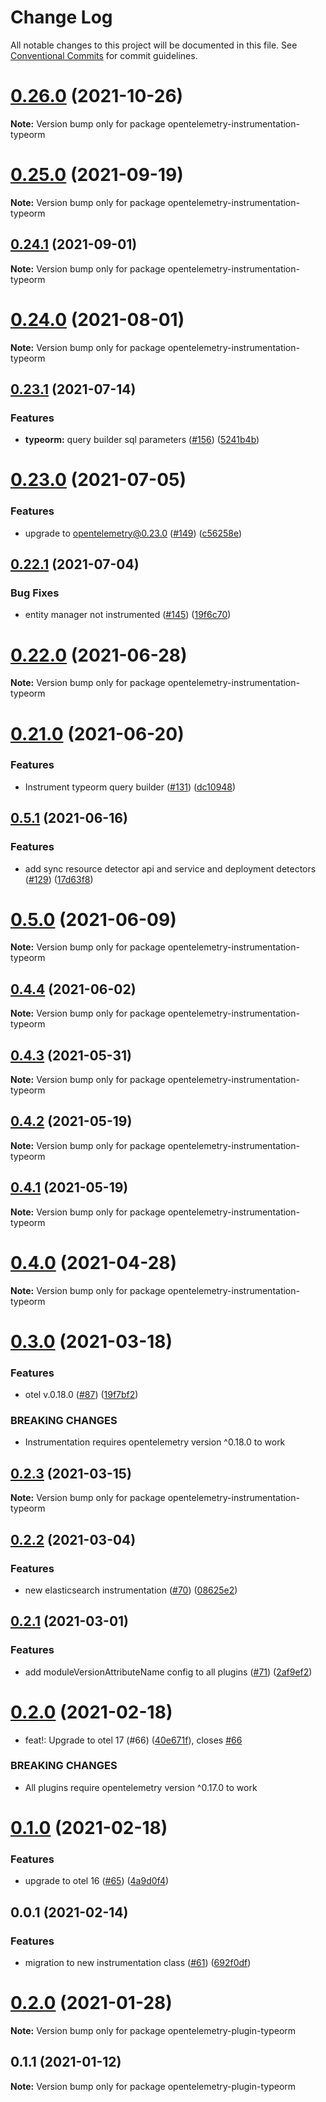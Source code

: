 # Change Log

All notable changes to this project will be documented in this file.
See [Conventional Commits](https://conventionalcommits.org) for commit guidelines.

# [0.26.0](https://github.com/aspecto-io/opentelemetry-ext-js/compare/opentelemetry-instrumentation-typeorm@0.25.0...opentelemetry-instrumentation-typeorm@0.26.0) (2021-10-26)

**Note:** Version bump only for package opentelemetry-instrumentation-typeorm





# [0.25.0](https://github.com/aspecto-io/opentelemetry-ext-js/compare/opentelemetry-instrumentation-typeorm@0.24.1...opentelemetry-instrumentation-typeorm@0.25.0) (2021-09-19)

**Note:** Version bump only for package opentelemetry-instrumentation-typeorm





## [0.24.1](https://github.com/aspecto-io/opentelemetry-ext-js/compare/opentelemetry-instrumentation-typeorm@0.24.0...opentelemetry-instrumentation-typeorm@0.24.1) (2021-09-01)

**Note:** Version bump only for package opentelemetry-instrumentation-typeorm





# [0.24.0](https://github.com/aspecto-io/opentelemetry-ext-js/compare/opentelemetry-instrumentation-typeorm@0.23.1...opentelemetry-instrumentation-typeorm@0.24.0) (2021-08-01)

**Note:** Version bump only for package opentelemetry-instrumentation-typeorm





## [0.23.1](https://github.com/aspecto-io/opentelemetry-ext-js/compare/opentelemetry-instrumentation-typeorm@0.23.0...opentelemetry-instrumentation-typeorm@0.23.1) (2021-07-14)


### Features

* **typeorm:** query builder sql parameters ([#156](https://github.com/aspecto-io/opentelemetry-ext-js/issues/156)) ([5241b4b](https://github.com/aspecto-io/opentelemetry-ext-js/commit/5241b4bbc57668236b264eae7a0e00ca7fec24e1))





# [0.23.0](https://github.com/aspecto-io/opentelemetry-ext-js/compare/opentelemetry-instrumentation-typeorm@0.22.1...opentelemetry-instrumentation-typeorm@0.23.0) (2021-07-05)


### Features

* upgrade to opentelemetry@0.23.0 ([#149](https://github.com/aspecto-io/opentelemetry-ext-js/issues/149)) ([c56258e](https://github.com/aspecto-io/opentelemetry-ext-js/commit/c56258eba8885fa7ac9a2d26e4860c30f33fe513))





## [0.22.1](https://github.com/aspecto-io/opentelemetry-ext-js/compare/opentelemetry-instrumentation-typeorm@0.22.0...opentelemetry-instrumentation-typeorm@0.22.1) (2021-07-04)


### Bug Fixes

* entity manager not instrumented ([#145](https://github.com/aspecto-io/opentelemetry-ext-js/issues/145)) ([19f6c70](https://github.com/aspecto-io/opentelemetry-ext-js/commit/19f6c7079abdc9519edfe79922fb26165bacaecd))





# [0.22.0](https://github.com/aspecto-io/opentelemetry-ext-js/compare/opentelemetry-instrumentation-typeorm@0.21.0...opentelemetry-instrumentation-typeorm@0.22.0) (2021-06-28)

**Note:** Version bump only for package opentelemetry-instrumentation-typeorm





# [0.21.0](https://github.com/aspecto-io/opentelemetry-ext-js/compare/opentelemetry-instrumentation-typeorm@0.5.1...opentelemetry-instrumentation-typeorm@0.21.0) (2021-06-20)


### Features

* Instrument typeorm query builder ([#131](https://github.com/aspecto-io/opentelemetry-ext-js/issues/131)) ([dc10948](https://github.com/aspecto-io/opentelemetry-ext-js/commit/dc109481899c708bfe711a1d7d2f63d3aa84c48d))





## [0.5.1](https://github.com/aspecto-io/opentelemetry-ext-js/compare/opentelemetry-instrumentation-typeorm@0.5.0...opentelemetry-instrumentation-typeorm@0.5.1) (2021-06-16)


### Features

* add sync resource detector api and service and deployment detectors ([#129](https://github.com/aspecto-io/opentelemetry-ext-js/issues/129)) ([17d63f8](https://github.com/aspecto-io/opentelemetry-ext-js/commit/17d63f87e8103fecd9f6f906eed9931e2f5a4aaa))





# [0.5.0](https://github.com/aspecto-io/opentelemetry-ext-js/compare/opentelemetry-instrumentation-typeorm@0.4.4...opentelemetry-instrumentation-typeorm@0.5.0) (2021-06-09)

**Note:** Version bump only for package opentelemetry-instrumentation-typeorm





## [0.4.4](https://github.com/aspecto-io/opentelemetry-ext-js/compare/opentelemetry-instrumentation-typeorm@0.4.3...opentelemetry-instrumentation-typeorm@0.4.4) (2021-06-02)

**Note:** Version bump only for package opentelemetry-instrumentation-typeorm





## [0.4.3](https://github.com/aspecto-io/opentelemetry-ext-js/compare/opentelemetry-instrumentation-typeorm@0.4.2...opentelemetry-instrumentation-typeorm@0.4.3) (2021-05-31)

**Note:** Version bump only for package opentelemetry-instrumentation-typeorm





## [0.4.2](https://github.com/aspecto-io/opentelemetry-ext-js/compare/opentelemetry-instrumentation-typeorm@0.4.1...opentelemetry-instrumentation-typeorm@0.4.2) (2021-05-19)

**Note:** Version bump only for package opentelemetry-instrumentation-typeorm





## [0.4.1](https://github.com/aspecto-io/opentelemetry-ext-js/compare/opentelemetry-instrumentation-typeorm@0.4.0...opentelemetry-instrumentation-typeorm@0.4.1) (2021-05-19)

**Note:** Version bump only for package opentelemetry-instrumentation-typeorm





# [0.4.0](https://github.com/aspecto-io/opentelemetry-ext-js/compare/opentelemetry-instrumentation-typeorm@0.3.0...opentelemetry-instrumentation-typeorm@0.4.0) (2021-04-28)

**Note:** Version bump only for package opentelemetry-instrumentation-typeorm





# [0.3.0](https://github.com/aspecto-io/opentelemetry-ext-js/compare/opentelemetry-instrumentation-typeorm@0.2.3...opentelemetry-instrumentation-typeorm@0.3.0) (2021-03-18)


### Features

* otel v.0.18.0 ([#87](https://github.com/aspecto-io/opentelemetry-ext-js/issues/87)) ([19f7bf2](https://github.com/aspecto-io/opentelemetry-ext-js/commit/19f7bf2182e7fafa71817aa7038221755de68007))


### BREAKING CHANGES

* Instrumentation requires opentelemetry version ^0.18.0 to work





## [0.2.3](https://github.com/aspecto-io/opentelemetry-ext-js/compare/opentelemetry-instrumentation-typeorm@0.2.2...opentelemetry-instrumentation-typeorm@0.2.3) (2021-03-15)

**Note:** Version bump only for package opentelemetry-instrumentation-typeorm





## [0.2.2](https://github.com/aspecto-io/opentelemetry-ext-js/compare/opentelemetry-instrumentation-typeorm@0.2.1...opentelemetry-instrumentation-typeorm@0.2.2) (2021-03-04)


### Features

* new elasticsearch instrumentation ([#70](https://github.com/aspecto-io/opentelemetry-ext-js/issues/70)) ([08625e2](https://github.com/aspecto-io/opentelemetry-ext-js/commit/08625e2ab795fc0a5a74205329f1b057ae7070b5))





## [0.2.1](https://github.com/aspecto-io/opentelemetry-ext-js/compare/opentelemetry-instrumentation-typeorm@0.2.0...opentelemetry-instrumentation-typeorm@0.2.1) (2021-03-01)


### Features

* add moduleVersionAttributeName config to all plugins ([#71](https://github.com/aspecto-io/opentelemetry-ext-js/issues/71)) ([2af9ef2](https://github.com/aspecto-io/opentelemetry-ext-js/commit/2af9ef2457f849602b9303bc4a2287c2cc6d8936))





# [0.2.0](https://github.com/aspecto-io/opentelemetry-ext-js/compare/opentelemetry-instrumentation-typeorm@0.1.0...opentelemetry-instrumentation-typeorm@0.2.0) (2021-02-18)


* feat!: Upgrade to otel 17 (#66) ([40e671f](https://github.com/aspecto-io/opentelemetry-ext-js/commit/40e671fb2bb6fd9b33026b650ef9ae48c1e3f57a)), closes [#66](https://github.com/aspecto-io/opentelemetry-ext-js/issues/66)


### BREAKING CHANGES

* All plugins require opentelemetry version ^0.17.0 to work





# [0.1.0](https://github.com/aspecto-io/opentelemetry-ext-js/compare/opentelemetry-instrumentation-typeorm@0.0.1...opentelemetry-instrumentation-typeorm@0.1.0) (2021-02-18)


### Features

* upgrade to otel 16 ([#65](https://github.com/aspecto-io/opentelemetry-ext-js/issues/65)) ([4a9d0f4](https://github.com/aspecto-io/opentelemetry-ext-js/commit/4a9d0f404bb934a71b502952e58d50ad006f86d5))





## 0.0.1 (2021-02-14)


### Features

* migration to new instrumentation class ([#61](https://github.com/aspecto-io/opentelemetry-ext-js/issues/61)) ([692f0df](https://github.com/aspecto-io/opentelemetry-ext-js/commit/692f0df20b207d9667eb738f052dcced59d4e003))





# [0.2.0](https://github.com/aspecto-io/opentelemetry-ext-js/compare/opentelemetry-plugin-typeorm@0.1.1...opentelemetry-plugin-typeorm@0.2.0) (2021-01-28)

**Note:** Version bump only for package opentelemetry-plugin-typeorm





## 0.1.1 (2021-01-12)

**Note:** Version bump only for package opentelemetry-plugin-typeorm
